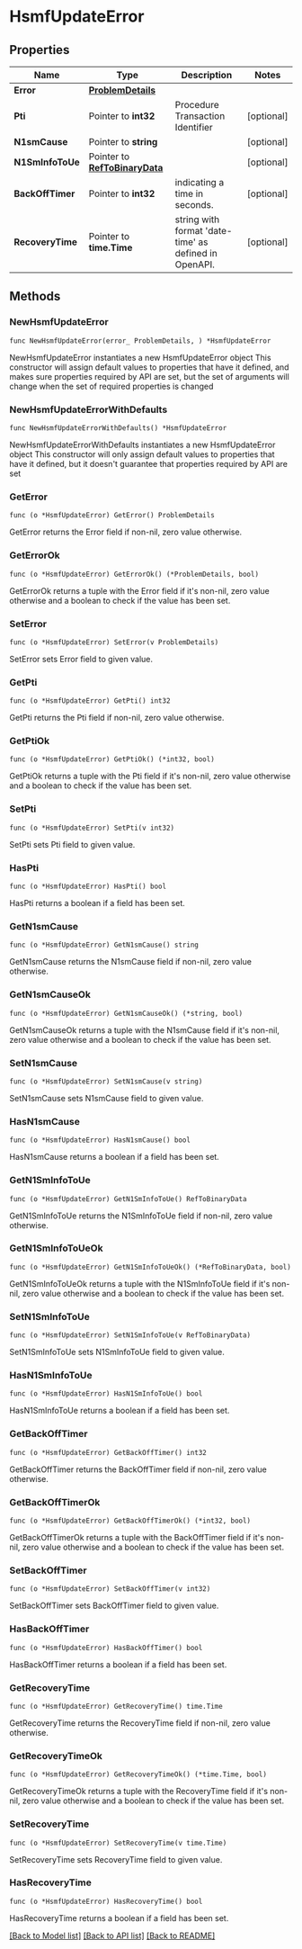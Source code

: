 # HsmfUpdateError

## Properties

Name | Type | Description | Notes
------------ | ------------- | ------------- | -------------
**Error** | [**ProblemDetails**](ProblemDetails.md) |  | 
**Pti** | Pointer to **int32** | Procedure Transaction Identifier | [optional] 
**N1smCause** | Pointer to **string** |  | [optional] 
**N1SmInfoToUe** | Pointer to [**RefToBinaryData**](RefToBinaryData.md) |  | [optional] 
**BackOffTimer** | Pointer to **int32** | indicating a time in seconds. | [optional] 
**RecoveryTime** | Pointer to **time.Time** | string with format &#39;date-time&#39; as defined in OpenAPI. | [optional] 

## Methods

### NewHsmfUpdateError

`func NewHsmfUpdateError(error_ ProblemDetails, ) *HsmfUpdateError`

NewHsmfUpdateError instantiates a new HsmfUpdateError object
This constructor will assign default values to properties that have it defined,
and makes sure properties required by API are set, but the set of arguments
will change when the set of required properties is changed

### NewHsmfUpdateErrorWithDefaults

`func NewHsmfUpdateErrorWithDefaults() *HsmfUpdateError`

NewHsmfUpdateErrorWithDefaults instantiates a new HsmfUpdateError object
This constructor will only assign default values to properties that have it defined,
but it doesn't guarantee that properties required by API are set

### GetError

`func (o *HsmfUpdateError) GetError() ProblemDetails`

GetError returns the Error field if non-nil, zero value otherwise.

### GetErrorOk

`func (o *HsmfUpdateError) GetErrorOk() (*ProblemDetails, bool)`

GetErrorOk returns a tuple with the Error field if it's non-nil, zero value otherwise
and a boolean to check if the value has been set.

### SetError

`func (o *HsmfUpdateError) SetError(v ProblemDetails)`

SetError sets Error field to given value.


### GetPti

`func (o *HsmfUpdateError) GetPti() int32`

GetPti returns the Pti field if non-nil, zero value otherwise.

### GetPtiOk

`func (o *HsmfUpdateError) GetPtiOk() (*int32, bool)`

GetPtiOk returns a tuple with the Pti field if it's non-nil, zero value otherwise
and a boolean to check if the value has been set.

### SetPti

`func (o *HsmfUpdateError) SetPti(v int32)`

SetPti sets Pti field to given value.

### HasPti

`func (o *HsmfUpdateError) HasPti() bool`

HasPti returns a boolean if a field has been set.

### GetN1smCause

`func (o *HsmfUpdateError) GetN1smCause() string`

GetN1smCause returns the N1smCause field if non-nil, zero value otherwise.

### GetN1smCauseOk

`func (o *HsmfUpdateError) GetN1smCauseOk() (*string, bool)`

GetN1smCauseOk returns a tuple with the N1smCause field if it's non-nil, zero value otherwise
and a boolean to check if the value has been set.

### SetN1smCause

`func (o *HsmfUpdateError) SetN1smCause(v string)`

SetN1smCause sets N1smCause field to given value.

### HasN1smCause

`func (o *HsmfUpdateError) HasN1smCause() bool`

HasN1smCause returns a boolean if a field has been set.

### GetN1SmInfoToUe

`func (o *HsmfUpdateError) GetN1SmInfoToUe() RefToBinaryData`

GetN1SmInfoToUe returns the N1SmInfoToUe field if non-nil, zero value otherwise.

### GetN1SmInfoToUeOk

`func (o *HsmfUpdateError) GetN1SmInfoToUeOk() (*RefToBinaryData, bool)`

GetN1SmInfoToUeOk returns a tuple with the N1SmInfoToUe field if it's non-nil, zero value otherwise
and a boolean to check if the value has been set.

### SetN1SmInfoToUe

`func (o *HsmfUpdateError) SetN1SmInfoToUe(v RefToBinaryData)`

SetN1SmInfoToUe sets N1SmInfoToUe field to given value.

### HasN1SmInfoToUe

`func (o *HsmfUpdateError) HasN1SmInfoToUe() bool`

HasN1SmInfoToUe returns a boolean if a field has been set.

### GetBackOffTimer

`func (o *HsmfUpdateError) GetBackOffTimer() int32`

GetBackOffTimer returns the BackOffTimer field if non-nil, zero value otherwise.

### GetBackOffTimerOk

`func (o *HsmfUpdateError) GetBackOffTimerOk() (*int32, bool)`

GetBackOffTimerOk returns a tuple with the BackOffTimer field if it's non-nil, zero value otherwise
and a boolean to check if the value has been set.

### SetBackOffTimer

`func (o *HsmfUpdateError) SetBackOffTimer(v int32)`

SetBackOffTimer sets BackOffTimer field to given value.

### HasBackOffTimer

`func (o *HsmfUpdateError) HasBackOffTimer() bool`

HasBackOffTimer returns a boolean if a field has been set.

### GetRecoveryTime

`func (o *HsmfUpdateError) GetRecoveryTime() time.Time`

GetRecoveryTime returns the RecoveryTime field if non-nil, zero value otherwise.

### GetRecoveryTimeOk

`func (o *HsmfUpdateError) GetRecoveryTimeOk() (*time.Time, bool)`

GetRecoveryTimeOk returns a tuple with the RecoveryTime field if it's non-nil, zero value otherwise
and a boolean to check if the value has been set.

### SetRecoveryTime

`func (o *HsmfUpdateError) SetRecoveryTime(v time.Time)`

SetRecoveryTime sets RecoveryTime field to given value.

### HasRecoveryTime

`func (o *HsmfUpdateError) HasRecoveryTime() bool`

HasRecoveryTime returns a boolean if a field has been set.


[[Back to Model list]](../README.md#documentation-for-models) [[Back to API list]](../README.md#documentation-for-api-endpoints) [[Back to README]](../README.md)



